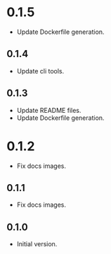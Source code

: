 # 0.1.5

- Update Dockerfile generation.

## 0.1.4

- Update cli tools.

## 0.1.3

- Update README files.
- Update Dockerfile generation.

# 0.1.2

- Fix docs images.

## 0.1.1

- Fix docs images.

## 0.1.0

- Initial version.
